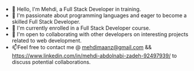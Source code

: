 - 👋 Hello, I'm Mehdi, a Full Stack Developer in training.
- 👀 I'm passionate about programming languages and eager to become a skilled Full Stack Developer.
- 🌱 I'm currently enrolled in a Full Stack Developer course. 
- 💞️ I'm open to collaborating with other developers on interesting projects related to web development.
- 📫Feel free to contact me @ mehdimaanz@gmail.com  && https://www.linkedin.com/in/mehdi-abdolnabi-zadeh-92497939/  to discuss potential collaborations.

<!---
mehdiManz/mehdiManz is a ✨ special ✨ repository because its `README.md` (this file) appears on your GitHub profile.
You can click the Preview link to take a look at your changes.
--->
